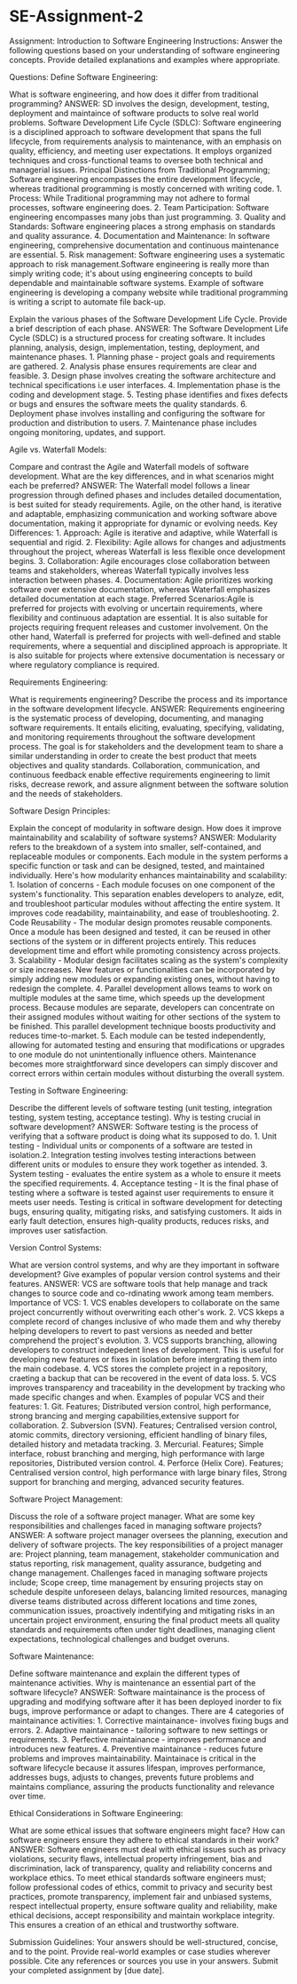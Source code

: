 # SE-Assignment-2
Assignment: Introduction to Software Engineering
Instructions:
Answer the following questions based on your understanding of software engineering concepts. Provide detailed explanations and examples where appropriate.

Questions:
Define Software Engineering:

What is software engineering, and how does it differ from traditional programming? 
ANSWER: SD involves the design, development, testing, deployment and maintaince of software products to solve real world problems.  Software Development Life Cycle (SDLC): Software engineering is a disciplined approach to software development that spans the full lifecycle, from requirements analysis to maintenance, with an emphasis on quality, efficiency, and meeting user expectations. It employs organized techniques and cross-functional teams to oversee both technical and managerial issues. Principal Distinctions from Traditional Programming; Software engineering encompasses the entire development lifecycle, whereas traditional programming is mostly concerned with writing code. 1. Process: While Traditional programming may not adhere to formal processes, software engineering does. 2. Team Participation: Software engineering encompasses many jobs than just programming. 3. Quality and Standards: Software engineering places a strong emphasis on standards and quality assurance. 4. Documentation and Maintenance: In software engineering, comprehensive documentation and continuous maintenance are essential. 5. Risk management: Software engineering uses a systematic approach to risk management.Software engineering is really more than simply writing code; it's about using engineering concepts to build dependable and maintainable software systems. Example of software engineering is developing a company website while traditional programming is writing a script to automate file back-up.

Explain the various phases of the Software Development Life Cycle. Provide a brief description of each phase. 
ANSWER:  The Software Development Life Cycle (SDLC) is a structured process for creating software. It includes planning, analysis, design, implementation, testing, deployment, and maintenance phases. 1. Planning phase -  project goals and requirements are gathered. 2. Analysis phase ensures requirements are clear and feasible. 3. Design phase involves creating the software architecture and technical specifications i.e user interfaces. 4. Implementation phase is the coding and development stage. 5. Testing phase identifies and fixes defects or bugs and ensures the software meets the quality standards. 6. Deployment phase involves installing and configuring the software for production and distribution to users. 7. Maintenance phase includes ongoing monitoring, updates, and support.

Agile vs. Waterfall Models: 

Compare and contrast the Agile and Waterfall models of software development. What are the key differences, and in what scenarios might each be preferred? 
ANSWER: The Waterfall model follows a linear progression through defined phases and includes detailed documentation, is best suited for steady requirements. Agile, on the other hand, is iterative and adaptable, emphasizing communication and working software above documentation, making it appropriate for dynamic or evolving needs. 
Key Differences: 1. Approach: Agile is iterative and adaptive, while Waterfall is sequential and rigid. 2. Flexibility: Agile allows for changes and adjustments throughout the project, whereas Waterfall is less flexible once development begins. 3. Collaboration: Agile encourages close collaboration between teams and stakeholders, whereas Waterfall typically involves less interaction between phases. 4. Documentation: Agile prioritizes working software over extensive documentation, whereas Waterfall emphasizes detailed documentation at each stage. 
Preferred Scenarios:Agile is preferred for projects with evolving or uncertain requirements, where flexibility and continuous adaptation are essential. It is also suitable for projects requiring frequent releases and customer involvement. On the other hand, Waterfall is preferred for projects with well-defined and stable requirements, where a sequential and disciplined approach is appropriate. It is also suitable for projects where extensive documentation is necessary or where regulatory compliance is required.


Requirements Engineering: 

What is requirements engineering? Describe the process and its importance in the software development lifecycle. 
ANSWER: Requirements engineering is the systematic process of developing, documenting, and managing software requirements. It entails eliciting, evaluating, specifying, validating, and monitoring requirements throughout the software development process. The goal is for stakeholders and the development team to share a similar understanding in order to create the best product that meets objectives and quality standards. Collaboration, communication, and continuous feedback enable effective requirements engineering to limit risks, decrease rework, and assure alignment between the software solution and the needs of stakeholders.

Software Design Principles:

Explain the concept of modularity in software design. How does it improve maintainability and scalability of software systems? 
ANSWER: Modularity refers to the breakdown of a system into smaller, self-contained, and replaceable modules or components. Each module in the system performs a specific function or task and can be designed, tested, and maintained individually. 
Here's how modularity enhances maintainability and scalability: 1. Isolation of concerns - Each module focuses on one component of the system's functionality. This separation enables developers to analyze, edit, and troubleshoot particular modules without affecting the entire system. It improves code readability, maintainability, and ease of troubleshooting. 2. Code Reusability - The modular design promotes reusable components. Once a module has been designed and tested, it can be reused in other sections of the system or in different projects entirely. This reduces development time and effort while promoting consistency across projects. 3. Scalability - Modular design facilitates scaling as the system's complexity or size increases. New features or functionalities can be incorporated by simply adding new modules or expanding existing ones, without having to redesign the complete. 4. Parallel development allows teams to work on multiple modules at the same time, which speeds up the development process. Because modules are separate, developers can concentrate on their assigned modules without waiting for other sections of the system to be finished. This parallel development technique boosts productivity and reduces time-to-market. 5. Each module can be tested independently, allowing for automated testing and ensuring that modifications or upgrades to one module do not unintentionally influence others. Maintenance becomes more straightforward since developers can simply discover and correct errors within certain modules without disturbing the overall system.


Testing in Software Engineering:

Describe the different levels of software testing (unit testing, integration testing, system testing, acceptance testing). Why is testing crucial in software development? 
ANSWER: Software testing is the process of verifying that a software product is doing what its supposed to do. 1. Unit testing - Individual units or components of a software are tested in isolation.2. Integration testing involves testing interactions between different units or modules to ensure they work together as intended. 3. System testing - evaluates the entire system as a whole to ensure it meets the specified requirements. 4. Acceptance testing - It is the final phase of testing where a software is tested against user requirements to ensure it meets user needs.  Testing is critical in software development for detecting bugs, ensuring quality, mitigating risks, and satisfying customers. It aids in early fault detection, ensures high-quality products, reduces risks, and improves user satisfaction.

Version Control Systems:

What are version control systems, and why are they important in software development? Give examples of popular version control systems and their features. 
ANSWER: VCS are software tools that help manage and track changes to source code and co-rdinating wwork among team members. 
Importance of VCS: 1. VCS enables developers to collaborate on the same project concurrently without overwriting each other's work. 2. VCS kkeps a complete record of changes inclusive of who made them and why thereby helping developers to revert to past versions as needed and better comprehend the project's evolution. 3. VCS supports branching, allowing developers to construct indepedent lines of development. This is useful for developing new features or fixes in isolation before intergrating them into the main codebase. 4. VCS stores the complete project in a repository, craeting a backup that can be recovered in the event of data loss. 5. VCS improves transparency and traceability in the development by tracking who made specific changes and when.
Examples of popular VCS and their features: 1. Git. Features; Distributed version control, high performance, strong brancing and merging capabilities,extensive support for collaboration. 2. Subversion (SVN). Features; Centralised version control, atomic commits, directory versioning, efficient handling of binary files, detailed history and metadata tracking. 3. Mercurial. Features; Simple interface, robust branching and merging, high performance with large repositories, Distributed version control. 4. Perforce (Helix Core). Features; Centralised version control, high performance with large binary files, Strong support for branching and merging, advanced security features.

Software Project Management:

Discuss the role of a software project manager. What are some key responsibilities and challenges faced in managing software projects? 
ANSWER: A software project manager oversees the planning, execution and delivery of software projects. 
The key responsibilities of a project manager are: Project planning, team management, stakeholder communication and status reporting, risk management, quality assurance, budgeting and change management. 
Challenges faced in managing software projects include; Scope creep, time management by ensuring projects stay on schedule despite unforeseen delays, balancing limited resources, managing diverse teams distributed across different locations and time zones, communication issues, proactively indentifying and mitigating risks in an uncertain project environment, ensuring the final product meets all quality standards and requirements often under tight deadlines, managing client expectations, technological challenges and budget overuns.

Software Maintenance:

Define software maintenance and explain the different types of maintenance activities. Why is maintenance an essential part of the software lifecycle? 
ANSWER: Software maintainance is the process of upgrading and modifying software after it has been deployed inorder to fix bugs, improve performance or adapt to changes.
There are 4 categories of maintainance activities: 1. Corrective maintainance- involves fixing bugs and errors. 2. Adaptive maintainance - tailoring software to new settings or requirements. 3. Perfective maintainance - improves performance and introduces new features. 4. Preventive maintainance - reduces future problems and improves maintainability.
Maintainace is critical in the software lifecycle because it assures lifespan, improves performance, addresses bugs, adjusts to changes, prevents future problems and maintains compliance, assuring the products functionality and relevance over time.

Ethical Considerations in Software Engineering:

What are some ethical issues that software engineers might face? How can software engineers ensure they adhere to ethical standards in their work? 
ANSWER: Software engineers must deal with ethical issues such as privacy violations, security flaws, intellectual property infringement, bias and discrimination, lack of transparency, quality and reliability concerns and workplace ethics.
To meet ethical standards software engineers must; follow professional codes of ethics, commit to privacy and security best practices, promote transparency, implement fair and unbiased systems, respect intellectual property, ensure software quality and reliability, make ethical decisions, accept responsibility and maintain workplace integrity. This ensures a creation of an ethical and trustworthy software.

Submission Guidelines:
Your answers should be well-structured, concise, and to the point.
Provide real-world examples or case studies wherever possible.
Cite any references or sources you use in your answers.
Submit your completed assignment by [due date].
